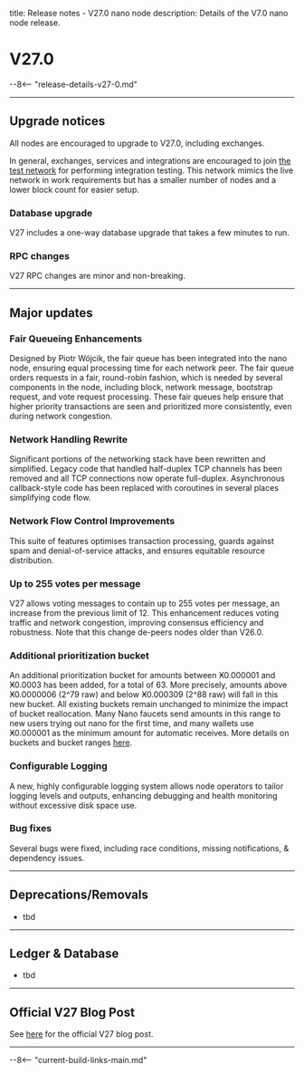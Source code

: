 title: Release notes - V27.0 nano node
description: Details of the V7.0 nano node release.

# V27.0

--8<-- "release-details-v27-0.md"

---

## Upgrade notices

All nodes are encouraged to upgrade to V27.0, including exchanges.

In general, exchanges, services and integrations are encouraged to join [the test network](../running-a-node/test-network.md) for performing integration testing. This network mimics the live network in work requirements but has a smaller number of nodes and a lower block count for easier setup.

### Database upgrade

V27 includes a one-way database upgrade that takes a few minutes to run.

### RPC changes

V27 RPC changes are  minor and non-breaking.

---

## Major updates

### Fair Queueing Enhancements
Designed by Piotr Wójcik, the fair queue has been integrated into the nano node, ensuring equal processing time for each network peer. The fair queue orders requests in a fair, round-robin fashion, which is needed by several components in the node, including block, network message, bootstrap request, and vote request processing. These fair queues help ensure that higher priority transactions are seen and prioritized more consistently, even during network congestion.

### Network Handling Rewrite
Significant portions of the networking stack have been rewritten and simplified. Legacy code that handled half-duplex TCP channels has been removed and all TCP connections now operate full-duplex. Asynchronous callback-style code has been replaced with coroutines in several places simplifying code flow.

### Network Flow Control Improvements
This suite of features optimises transaction processing, guards against spam and denial-of-service attacks, and ensures equitable resource distribution.

### Up to 255 votes per message
V27 allows voting messages to contain up to 255 votes per message, an increase from the previous limit of 12. This enhancement reduces voting traffic and network congestion, improving consensus efficiency and robustness. Note that this change de-peers nodes older than V26.0.

### Additional prioritization bucket
An additional prioritization bucket for amounts between Ӿ0.000001 and Ӿ0.0003 has been added, for a total of 63. More precisely, amounts above Ӿ0.0000006 (2^79 raw) and below Ӿ0.000309 (2^88 raw) will fall in this new bucket. All existing buckets remain unchanged to minimize the impact of bucket reallocation. Many Nano faucets send amounts in this range to new users trying out nano for the first time, and many wallets use Ӿ0.000001 as the minimum amount for automatic receives. More details on buckets and bucket ranges [here](../protocol-design/spam-work-and-prioritization.md).  

### Configurable Logging
A new, highly configurable logging system allows node operators to tailor logging levels and outputs, enhancing debugging and health monitoring without excessive disk space use.

### Bug fixes
Several bugs were fixed, including race conditions, missing notifications, & dependency issues.

---

## Deprecations/Removals

* tbd

---

## Ledger & Database
* tbd

---

## Official V27 Blog Post
See [here](https://nano.org/en/blog/v27-denarius-preview--eb8bceac) for the official V27 blog post.

---

--8<-- "current-build-links-main.md"
